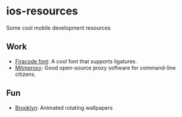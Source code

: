 # ios-resources
Some cool mobile development resources

## Work
* [Firacode font](https://github.com/tonsky/FiraCode): A cool font that supports ligatures.
* [Mitmproxy](https://mitmproxy.org/): Good open-source proxy software for command-line citizens.

## Fun
* [Brooklyn](https://github.com/pedrommcarrasco/Brooklyn): Animated rotating wallpapers

